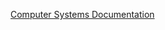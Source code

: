 [Computer Systems Documentation](https://github.com/NicolasPietropaolo/Technical-Writing-Sample/wiki/Computers-Systems%E2%80%90-Simple-Sample-Documentation)
